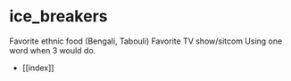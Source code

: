 # ice_breakers

Favorite ethnic food (Bengali, Tabouli)
Favorite TV show/sitcom
Using one word when 3 would do.

- [[index]]
